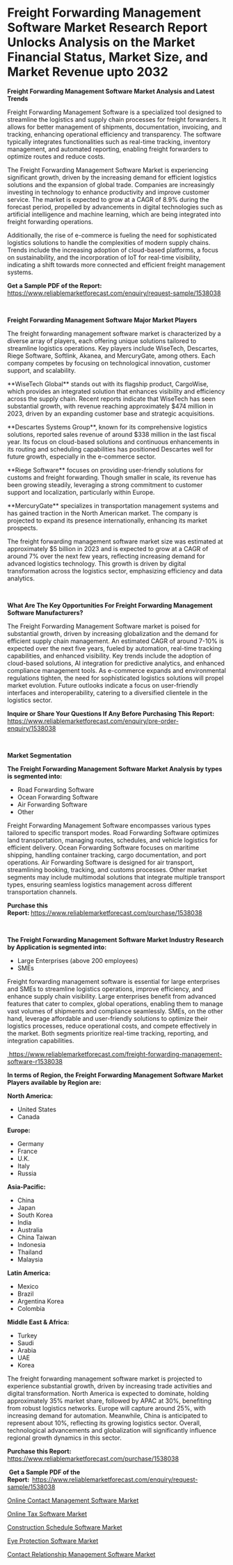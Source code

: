 <p><h1>Freight Forwarding Management Software Market Research Report Unlocks Analysis on the Market Financial Status, Market Size, and Market Revenue upto 2032</h1></p><p><strong>Freight Forwarding Management Software Market Analysis and Latest Trends</strong></p>
<p><p>Freight Forwarding Management Software is a specialized tool designed to streamline the logistics and supply chain processes for freight forwarders. It allows for better management of shipments, documentation, invoicing, and tracking, enhancing operational efficiency and transparency. The software typically integrates functionalities such as real-time tracking, inventory management, and automated reporting, enabling freight forwarders to optimize routes and reduce costs.</p><p>The Freight Forwarding Management Software Market is experiencing significant growth, driven by the increasing demand for efficient logistics solutions and the expansion of global trade. Companies are increasingly investing in technology to enhance productivity and improve customer service. The market is expected to grow at a CAGR of 8.9% during the forecast period, propelled by advancements in digital technologies such as artificial intelligence and machine learning, which are being integrated into freight forwarding operations. </p><p>Additionally, the rise of e-commerce is fueling the need for sophisticated logistics solutions to handle the complexities of modern supply chains. Trends include the increasing adoption of cloud-based platforms, a focus on sustainability, and the incorporation of IoT for real-time visibility, indicating a shift towards more connected and efficient freight management systems.</p></p>
<p><strong>Get a Sample PDF of the Report:&nbsp;</strong> <a href="https://www.reliablemarketforecast.com/enquiry/request-sample/1538038?utm_campaign=1890&utm_medium=2&utm_source=Github&utm_content=ia&utm_term=10032025&utm_id=freight-forwarding-management-software">https://www.reliablemarketforecast.com/enquiry/request-sample/1538038</a></p>
<p>&nbsp;</p>
<p><strong>Freight Forwarding Management Software Major Market Players</strong></p>
<p><p>The freight forwarding management software market is characterized by a diverse array of players, each offering unique solutions tailored to streamline logistics operations. Key players include WiseTech, Descartes, Riege Software, Softlink, Akanea, and MercuryGate, among others. Each company competes by focusing on technological innovation, customer support, and scalability.</p><p>**WiseTech Global** stands out with its flagship product, CargoWise, which provides an integrated solution that enhances visibility and efficiency across the supply chain. Recent reports indicate that WiseTech has seen substantial growth, with revenue reaching approximately $474 million in 2023, driven by an expanding customer base and strategic acquisitions.</p><p>**Descartes Systems Group**, known for its comprehensive logistics solutions, reported sales revenue of around $338 million in the last fiscal year. Its focus on cloud-based solutions and continuous enhancements in its routing and scheduling capabilities has positioned Descartes well for future growth, especially in the e-commerce sector.</p><p>**Riege Software** focuses on providing user-friendly solutions for customs and freight forwarding. Though smaller in scale, its revenue has been growing steadily, leveraging a strong commitment to customer support and localization, particularly within Europe.</p><p>**MercuryGate** specializes in transportation management systems and has gained traction in the North American market. The company is projected to expand its presence internationally, enhancing its market prospects.</p><p>The freight forwarding management software market size was estimated at approximately $5 billion in 2023 and is expected to grow at a CAGR of around 7% over the next few years, reflecting increasing demand for advanced logistics technology. This growth is driven by digital transformation across the logistics sector, emphasizing efficiency and data analytics.</p></p>
<p>&nbsp;</p>
<p><strong>What Are The Key Opportunities For Freight Forwarding Management Software Manufacturers?</strong></p>
<p><p>The Freight Forwarding Management Software market is poised for substantial growth, driven by increasing globalization and the demand for efficient supply chain management. An estimated CAGR of around 7-10% is expected over the next five years, fueled by automation, real-time tracking capabilities, and enhanced visibility. Key trends include the adoption of cloud-based solutions, AI integration for predictive analytics, and enhanced compliance management tools. As e-commerce expands and environmental regulations tighten, the need for sophisticated logistics solutions will propel market evolution. Future outlooks indicate a focus on user-friendly interfaces and interoperability, catering to a diversified clientele in the logistics sector.</p></p>
<p><strong>Inquire or Share Your Questions If Any Before Purchasing This Report:</strong> <a href="https://www.reliablemarketforecast.com/enquiry/pre-order-enquiry/1538038?utm_campaign=1890&utm_medium=2&utm_source=Github&utm_content=ia&utm_term=10032025&utm_id=freight-forwarding-management-software">https://www.reliablemarketforecast.com/enquiry/pre-order-enquiry/1538038</a></p>
<p>&nbsp;</p>
<p><strong>Market Segmentation</strong></p>
<p><strong>The Freight Forwarding Management Software Market Analysis by types is segmented into:</strong></p>
<p><ul><li>Road Forwarding Software</li><li>Ocean Forwarding Software</li><li>Air Forwarding Software</li><li>Other</li></ul></p>
<p><p>Freight Forwarding Management Software encompasses various types tailored to specific transport modes. Road Forwarding Software optimizes land transportation, managing routes, schedules, and vehicle logistics for efficient delivery. Ocean Forwarding Software focuses on maritime shipping, handling container tracking, cargo documentation, and port operations. Air Forwarding Software is designed for air transport, streamlining booking, tracking, and customs processes. Other market segments may include multimodal solutions that integrate multiple transport types, ensuring seamless logistics management across different transportation channels.</p></p>
<p><strong>Purchase this Report:&nbsp;</strong><a href="https://www.reliablemarketforecast.com/purchase/1538038?utm_campaign=1890&utm_medium=2&utm_source=Github&utm_content=ia&utm_term=10032025&utm_id=freight-forwarding-management-software">https://www.reliablemarketforecast.com/purchase/1538038</a></p>
<p>&nbsp;</p>
<p><strong>The Freight Forwarding Management Software Market Industry Research by Application is segmented into:</strong></p>
<p><ul><li>Large Enterprises (above 200 employees)</li><li>SMEs</li></ul></p>
<p><p>Freight forwarding management software is essential for large enterprises and SMEs to streamline logistics operations, improve efficiency, and enhance supply chain visibility. Large enterprises benefit from advanced features that cater to complex, global operations, enabling them to manage vast volumes of shipments and compliance seamlessly. SMEs, on the other hand, leverage affordable and user-friendly solutions to optimize their logistics processes, reduce operational costs, and compete effectively in the market. Both segments prioritize real-time tracking, reporting, and integration capabilities.</p></p>
<p><a href="https://www.reliablemarketforecast.com/freight-forwarding-management-software-r1538038?utm_campaign=1890&utm_medium=2&utm_source=Github&utm_content=ia&utm_term=10032025&utm_id=freight-forwarding-management-software">&nbsp;https://www.reliablemarketforecast.com/freight-forwarding-management-software-r1538038</a></p>
<p><strong>In terms of Region, the Freight Forwarding Management Software Market Players available by Region are:</strong></p>
<p>
    <p> <strong> North America: </strong>
        <ul>
            <li>United States</li>
            <li>Canada</li>
        </ul>
        </p> 
    <p> <strong> Europe: </strong>
        <ul>
            <li>Germany</li>
            <li>France</li>
            <li>U.K.</li>
            <li>Italy</li>
            <li>Russia</li>
        </ul>
        </p> 
    <p> <strong> Asia-Pacific: </strong>
        <ul>
            <li>China</li>
            <li>Japan</li>
            <li>South Korea</li>
            <li>India</li>
            <li>Australia</li>
            <li>China Taiwan</li>
            <li>Indonesia</li>
            <li>Thailand</li>
            <li>Malaysia</li>
        </ul>
        </p> 
    <p> <strong> Latin America: </strong>
        <ul>
            <li>Mexico</li>
            <li>Brazil</li>
            <li>Argentina Korea</li>
            <li>Colombia</li>
        </ul>
        </p> 
    <p> <strong> Middle East & Africa: </strong>
        <ul>
            <li>Turkey</li>
            <li>Saudi</li>
            <li>Arabia</li>
            <li>UAE</li>
            <li>Korea</li>
        </ul>
    </p>
    </p>
<p><p>The freight forwarding management software market is projected to experience substantial growth, driven by increasing trade activities and digital transformation. North America is expected to dominate, holding approximately 35% market share, followed by APAC at 30%, benefiting from robust logistics networks. Europe will capture around 25%, with increasing demand for automation. Meanwhile, China is anticipated to represent about 10%, reflecting its growing logistics sector. Overall, technological advancements and globalization will significantly influence regional growth dynamics in this sector.</p></p>
<p><strong>Purchase this Report: </strong><a href="https://www.reliablemarketforecast.com/purchase/1538038?utm_campaign=1890&utm_medium=2&utm_source=Github&utm_content=ia&utm_term=10032025&utm_id=freight-forwarding-management-software">https://www.reliablemarketforecast.com/purchase/1538038</a></p>
<p>&nbsp;<strong>Get a Sample PDF of the Report:&nbsp;&nbsp;</strong><a href="https://www.reliablemarketforecast.com/enquiry/request-sample/1538038?utm_campaign=1890&utm_medium=2&utm_source=Github&utm_content=ia&utm_term=10032025&utm_id=freight-forwarding-management-software">https://www.reliablemarketforecast.com/enquiry/request-sample/1538038</a></p>
<p><strong></strong></p>
<p><p><a href="https://github.com/wantadhagino/Market-Research-Report-List-1/blob/main/online-contact-management-software-market.md?utm_campaign=1890&utm_medium=2&utm_source=Github&utm_content=ia&utm_term=10032025&utm_id=freight-forwarding-management-software">Online Contact Management Software Market</a></p><p><a href="https://github.com/vestadjogile/Market-Research-Report-List-1/blob/main/online-tax-software-market.md?utm_campaign=1890&utm_medium=2&utm_source=Github&utm_content=ia&utm_term=10032025&utm_id=freight-forwarding-management-software">Online Tax Software Market</a></p><p><a href="https://github.com/hatlepigna2s/Market-Research-Report-List-1/blob/main/construction-schedule-software-market.md?utm_campaign=1890&utm_medium=2&utm_source=Github&utm_content=ia&utm_term=10032025&utm_id=freight-forwarding-management-software">Construction Schedule Software Market</a></p><p><a href="https://github.com/eskelimaksic/Market-Research-Report-List-1/blob/main/eye-protection-software-market.md?utm_campaign=1890&utm_medium=2&utm_source=Github&utm_content=ia&utm_term=10032025&utm_id=freight-forwarding-management-software">Eye Protection Software Market</a></p><p><a href="https://github.com/lelahokendo/Market-Research-Report-List-1/blob/main/contact-relationship-management-software-market.md?utm_campaign=1890&utm_medium=2&utm_source=Github&utm_content=ia&utm_term=10032025&utm_id=freight-forwarding-management-software">Contact Relationship Management Software Market</a></p></p>